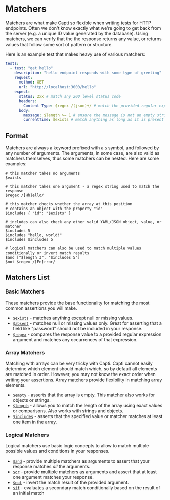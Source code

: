 # Matchers

Matchers are what make Capti so flexible when writing tests for HTTP endpoints. Often we don't know exactly what we're going to get back from the server (e.g. a unique ID value generated by the database). Using matchers, we can verify that the the response returns any value, or returns values that follow some sort of pattern or structure.

Here is an example test that makes heavy use of various matchers:

```yaml
tests:
  - test: "get hello"
    description: "hello endpoint responds with some type of greeting"
    request:
      method: GET
      url: "http://localhost:3000/hello"
    expect:
      status: 2xx # match any 200 level status code
      headers:
        Content-Type: $regex /(json)+/ # match the provided regular expression
      body:
        message: $length >= 1 # ensure the message is not an empty string
        currentTime: $exists # match anything as long as it is present
```

## Format

Matchers are always a keyword prefixed with a `$` symbol, and followed by any number of arguments. The arguments, in some case, are also valid as matchers themselves, thus some matchers can be nested. Here are some examples:

```
# this matcher takes no arguments
$exists 

# this matcher takes one argument - a regex string used to match the response
$regex /[Hh]ello/ 

# this matcher checks whether the array at this position 
# contains an object with the property "id"
$includes { "id": "$exists" } 

# includes can also check any other valid YAML/JSON object, value, or matcher
$includes 5
$includes "hello, world!"
$includes $includes 5

# logical matchers can also be used to match multiple values conditionally or invert match results
$and ["$length 3", "$includes 5"]
$not $regex /[Ee]rror/
```

## Matchers List

### Basic Matchers

These matchers provide the base functionality for matching the most common assertions you will make.

- [`$exists`](./matchers/exists.md) - matches anything except null or missing values.
- [`$absent`](./matchers/absent.md) - matches null or missing values only. Great for asserting that a field like "password" should not be included in your response.
- [`$regex`](./matchers/regex.md) - compares the response value to a provided regular expression argument and matches any occurrences of that expression.

### Array Matchers

Matching with arrays can be very tricky with Capti. Capti cannot easily determine which element should match which, so by default all elements are matched in order. However, you may not know the exact order when writing your assertions. Array matchers provide flexibility in matching array elements.

- [`$empty`](./matchers/empty.md) - asserts that the array is empty. This matcher also works for objects or strings.
- [`$length`](./matchers/length.md) - allows you to match the length of the array using exact values or comparisons. Also works with strings and objects.
- [`$includes`](./matchers/includes.md) - asserts that the specified value or matcher matches at least one item in the array. 

### Logical Matchers

Logical matchers use basic logic concepts to allow to match multiple possible values and conditions in your responses.

- [`$and`](./matchers/and.md) - provide multiple matchers as arguments to assert that your response matches _all_ the arguments.
- [`$or`](./matchers/or.md) - provide multiple matchers as arguments and assert that at least one argument matches your response.
- [`$not`](./matchers/not.md) - invert the match result of the provided argument.
- [`$if`](./matchers/if.md) - evaluates a secondary match conditionally based on the result of an initial match

